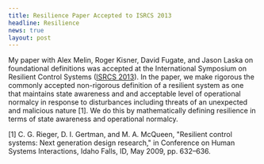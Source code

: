 ```yaml
---
title: Resilience Paper Accepted to ISRCS 2013
headline: Resilience
news: true
layout: post
---
```


<p>My paper with Alex Melin, Roger Kisner, David Fugate, and Jason
Laska on foundational definitions was accepted at the International
Symposium on Resilient Control Systems (<a
href="https://www.ieee.org/conferences_events/conferences/conferencedetails/index.html?Conf_ID=30909">ISRCS
2013</a>).  In the paper, we make rigorous the commonly accepted
non-rigorous definition of a resilient system as one that maintains
state awareness and and acceptable level of operational normalcy in
response to disturbances including threats of an unexpected and
malicious nature [1].  We do this by mathematically defining
resilience in terms of state awareness and operational normalcy.</p>

<p>[1] C. G. Rieger, D. I. Gertman, and M. A. McQueen, "Resilient
control systems: Next generation design research," in Conference on
Human Systems Interactions, Idaho Falls, ID, May 2009,
pp. 632–636.</p>
